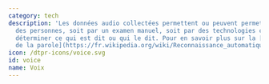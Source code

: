 ```yaml
---
category: tech
description: 'Les données audio collectées permettent ou peuvent permettre d''identifier
  des personnes, soit par un examen manuel, soit par des technologies capables de
  déterminer ce qui est dit ou qui le dit. Pour en savoir plus sur la [reconnaissance
  de la parole](https://fr.wikipedia.org/wiki/Reconnaissance_automatique_de_la_parole) '
icon: /dtpr-icons/voice.svg
id: voice
name: Voix
---
```


